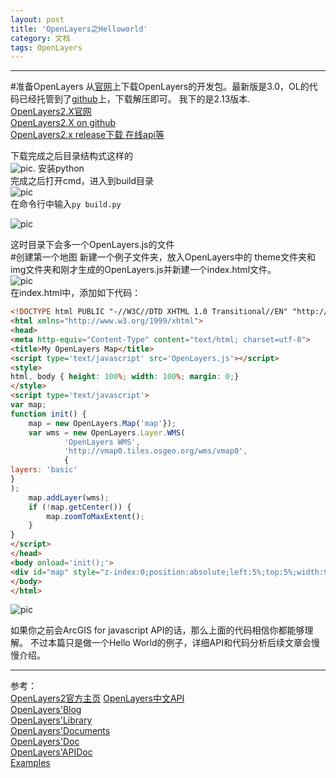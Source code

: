 ```yaml
---
layout: post
title: 'OpenLayers之Helloworld'
category: 文档
tags: OpenLayers  
---
```


---
#准备OpenLayers
从[官网](http://openlayers.org/)上下载OpenLayers的开发包。最新版是3.0，OL的代码已经托管到了[github](https://github.com/openlayers/ol3/releases/tag/v3.0.0)上，下载解压即可。
我下的是2.13版本.  
[OpenLayers2.X官网](http://openlayers.org/two/)  
[OpenLayers2.X on github](https://github.com/openlayers/openlayers)  
[OpenLayers2.x release下载 在线api等](http://trac.osgeo.org/openlayers/wiki/HowToDownload)

下载完成之后目录结构式这样的  
![pic](http://ww4.sinaimg.cn/large/6ff04438gw1eks2cfmesjj20f90bngmw.jpg).
安装python  
完成之后打开cmd，进入到build目录  
![pic](http://ww1.sinaimg.cn/large/6ff04438gw1eks2g31lt7j20db06v74w.jpg)  
在命令行中输入`py build.py`  

![pic](http://ww3.sinaimg.cn/large/6ff04438gw1eks2hloylgj20id0lztcx.jpg)  

这时目录下会多一个OpenLayers.js的文件  
#创建第一个地图
新建一个例子文件夹，放入OpenLayers中的 theme文件夹和img文件夹和刚才生成的OpenLayers.js并新建一个index.html文件。  
![pic](http://ww4.sinaimg.cn/large/6ff04438gw1eks2owh6d9j20ez03m3yq.jpg)  
在index.html中，添加如下代码：   

```HTML
<!DOCTYPE html PUBLIC "-//W3C//DTD XHTML 1.0 Transitional//EN" "http://www.w3.org/TR/xhtml1/DTD/xhtml1-transitional.dtd">
<html xmlns="http://www.w3.org/1999/xhtml">
<head>
<meta http-equiv="Content-Type" content="text/html; charset=utf-8">
<title>My OpenLayers Map</title>
<script type='text/javascript' src='OpenLayers.js'></script>
<style>  
html, body { height: 100%; width: 100%; margin: 0;} 
</style>  
<script type='text/javascript'>
var map;
function init() {
	map = new OpenLayers.Map('map'});
	var wms = new OpenLayers.Layer.WMS(
			'OpenLayers WMS',
			'http://vmap0.tiles.osgeo.org/wms/vmap0',
			{
layers: 'basic'
}
);
	map.addLayer(wms);
	if (!map.getCenter()) {
		map.zoomToMaxExtent();
	}
}
</script>
</head>
<body onload='init();'>
<div id="map" style="z-index:0;position:absolute;left:5%;top:5%;width:90%;height:90%;"></div> 
</body>
</html>

```

![pic](http://ww1.sinaimg.cn/large/6ff04438gw1eks2ya1fd1j20xd0hkjty.jpg)  

如果你之前会ArcGIS for javascript API的话，那么上面的代码相信你都能够理解。
不过本篇只是做一个Hello World的例子，详细API和代码分析后续文章会慢慢介绍。

---
参考：  
[OpenLayers2官方主页](http://openlayers.org/two/)
[OpenLayers中文API](http://www.openlayers.cn/cnapi/files/OpenLayers-js.html)  
[OpenLayers'Blog](http://blog.openlayers.org/)  
[OpenLayers'Library](http://docs.openlayers.org/library/index.html)  
[OpenLayers'Documents](http://trac.osgeo.org/openlayers/wiki/Documentation)   
[OpenLayers'Doc](http://docs.openlayers.org/)  
[OpenLayers'APIDoc](http://dev.openlayers.org/apidocs/files/OpenLayers-js.html)  
[Examples](http://dev.openlayers.org/examples/)
